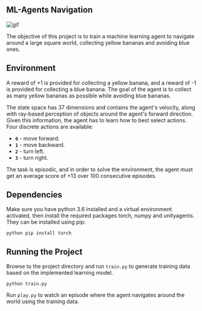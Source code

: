 ## ML-Agents Navigation
![gif](https://user-images.githubusercontent.com/10624937/42135619-d90f2f28-7d12-11e8-8823-82b970a54d7e.gif)

The objective of this project is to train a machine learning agent to navigate around a large square world, collecting yellow bananas and avoiding blue ones.

## Environment
A reward of +1 is provided for collecting a yellow banana, and a reward of -1 is provided for collecting a blue banana. The goal of the agent is to collect as many yellow bananas as possible while avoiding blue bananas.

The state space has 37 dimensions and contains the agent's velocity, along with ray-based perception of objects around the agent's forward direction. Given this information, the agent has to learn how to best select actions. Four discrete actions are available:
- **`0`** - move forward.
- **`1`** - move backward.
- **`2`** - turn left.
- **`3`** - turn right.

The task is episodic, and in order to solve the environment, the agent must get an average score of +13 over 100 consecutive episodes.

## Dependencies
Make sure you have python 3.6 installed and a virtual environment activated, then install the required packages torch, numpy and unityagents. They can be installed using pip:
```
python pip install torch 
```

## Running the Project
Browse to the project directory and run `train.py` to generate training data based on the implemented learning model.
```
python train.py
```
Run `play.py` to watch an episode where the agent navigates around the world using the training data.